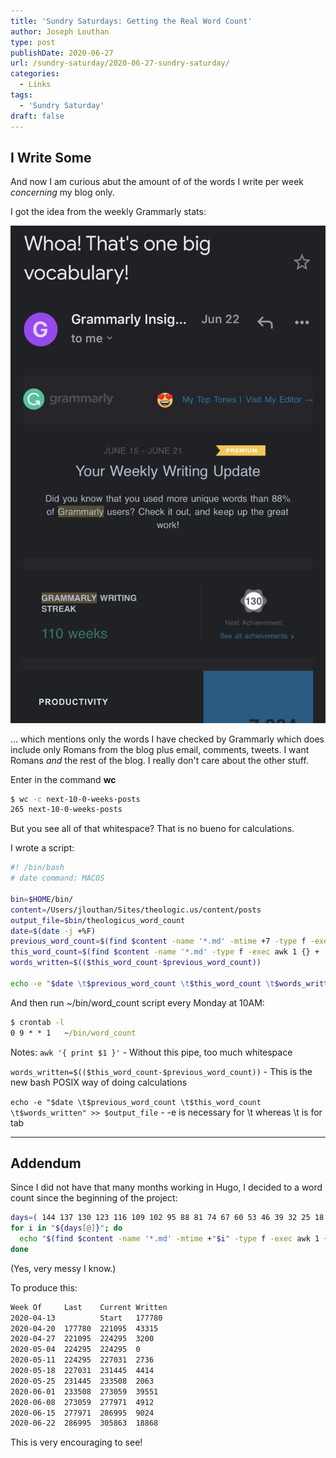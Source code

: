 ```yaml
---
title: 'Sundry Saturdays: Getting the Real Word Count'
author: Joseph Louthan
type: post
publishDate: 2020-06-27
url: /sundry-saturday/2020-06-27-sundry-saturday/
categories:
  - Links
tags:
  - 'Sundry Saturday'
draft: false
---
```

## I Write Some
And now I am curious abut the amount of of the words I write per week *concerning* my blog only.

I got the idea from the weekly Grammarly stats:

![grammarly_stats](../../images/grammarly_stats.jpeg)

... which mentions only the words I have checked by Grammarly which does include only Romans from the blog plus email, comments, tweets. I want Romans *and* the rest of the blog. I really don't care about the other stuff.

Enter in the command **wc**
```bash
$ wc -c next-10-0-weeks-posts
265 next-10-0-weeks-posts
```

But you see all of that whitespace? That is no bueno for calculations.

I wrote a script:
```bash
#! /bin/bash
# date command: MACOS

bin=$HOME/bin/
content=/Users/jlouthan/Sites/theologic.us/content/posts
output_file=$bin/theologicus_word_count
date=$(date -j +%F)
previous_word_count=$(find $content -name '*.md' -mtime +7 -type f -exec awk 1 {} + | wc -w | awk '{ print $1 }')
this_word_count=$(find $content -name '*.md' -type f -exec awk 1 {} + | wc -w | awk '{ print $1 }')
words_written=$(($this_word_count-$previous_word_count))

echo -e "$date \t$previous_word_count \t$this_word_count \t$words_written" >> $output_file
```

And then run ~/bin/word_count script every Monday at 10AM:
```cmd
$ crontab -l
0 9 * * 1	~/bin/word_count
```

Notes:
`awk '{ print $1 }'` - Without this pipe, too much whitespace

`words_written=$(($this_word_count-$previous_word_count))` - This is the new bash POSIX way of doing calculations

`echo -e "$date \t$previous_word_count \t$this_word_count \t$words_written" >> $output_file` - -e is necessary for \t whereas \t is for tab

------

## Addendum
Since I did not have that many months working in Hugo, I decided to a word count since the beginning of the project:
```bash
days=( 144 137 130 123 116 109 102 95 88 81 74 67 60 53 46 39 32 25 18 11 )
for i in "${days[@]}"; do
  echo "$(find $content -name '*.md' -mtime +"$i" -type f -exec awk 1 {} + | wc -w | awk '{ print $1 }')"
done
```
(Yes, very messy I know.)



To produce this:
```cmd
Week Of     Last    Current Written
2020-04-13	        Start   177780
2020-04-20	177780	221095	43315
2020-04-27	221095	224295	3200
2020-05-04	224295	224295	0
2020-05-11	224295	227031	2736
2020-05-18	227031	231445	4414
2020-05-25	231445	233508	2063
2020-06-01	233508	273059	39551
2020-06-08	273059	277971	4912
2020-06-15	277971	286995	9024
2020-06-22	286995	305863	18868
```

This is very encouraging to see!